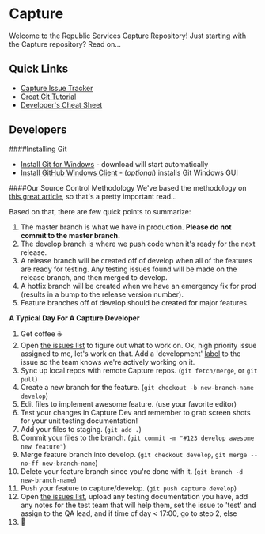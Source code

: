 Capture
=======
Welcome to the Republic Services Capture Repository!
Just starting with the Capture repository?  Read on...

## Quick Links
- [Capture Issue Tracker](https://github.com/RepublicServicesRepository/Capture/issues)
- [Great Git Tutorial](https://www.atlassian.com/git/tutorials/)
- [Developer's Cheat Sheet](https://github.com/RepublicServicesRepository/Capture/wiki/Developer's-Cheat-Sheet)

## Developers
####Installing Git
- [Install Git for Windows](http://git-scm.com/download/win) - download will start automatically
- [Install GitHub Windows Client](https://windows.github.com/) - (*optional*) installs Git Windows GUI

####Our Source Control Methodology
We've based the methodology on [this great article](http://nvie.com/posts/a-successful-git-branching-model/), so that's a pretty important read...

Based on that, there are few quick points to summarize:

1. The master branch is what we have in production.  **Please do not commit to the master branch.**
2. The develop branch is where we push code when it's ready for the next release.
3. A release branch will be created off of develop when all of the features are ready for testing.  Any testing issues found will be made on the release branch, and then merged to develop.
4. A hotfix branch will be created when we have an emergency fix for prod (results in a bump to the release version number).
5. Feature branches off of develop should be created for major features.

**A Typical Day For A Capture Developer**

1. Get coffee :coffee:
2. Open [the issues list](https://github.com/RepublicServicesRepository/Capture/issues) to figure out what to work on.  Ok, high priority issue assigned to me, let's work on that.  Add a 'development' [label](https://github.com/RepublicServicesRepository/Capture/labels) to the issue so the team knows we're actively working on it.
3. Sync up local repos with remote Capture repos. (`git fetch/merge`, or `git pull`)
4. Create a new branch for the feature. (`git checkout -b new-branch-name develop`)
5. Edit files to implement awesome feature. (use your favorite editor)
6. Test your changes in Capture Dev and remember to grab screen shots for your unit testing documentation!
7. Add your files to staging. (`git add .`)
8. Commit your files to the branch. (`git commit -m "#123 develop awesome new feature"`)
9. Merge feature branch into develop. (`git checkout develop`, `git merge --no-ff new-branch-name`)
10. Delete your feature branch since you're done with it. (`git branch -d new-branch-name`)
11. Push your feature to capture/develop. (`git push capture develop`)
12. Open [the issues list](https://github.com/RepublicServicesRepository/Capture/issues), upload any testing documentation you have, add any notes for the test team that will help them, set the issue to 'test' and assign to the QA lead, and if time of day < 17:00, go to step 2, else
13. :beers:

